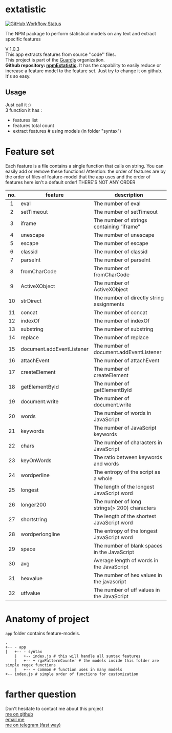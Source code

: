 # extatistic

[![GitHub Workflow Status](https://img.shields.io/github/workflow/status/guardjs/extatistic/Node%20CI?style=flat-square)](https://github.com/guardjs/extatistic/actions?query=branch%3Amaster+workflow%3A%22Node+CI%22)

The NPM package to perform statistical models on any text and extract specific features

V 1.0.3   
This app extracts features from source ''code'' files.  
This project is part of the [Guardjs](https://guardjs.github.io) organization.   
**Github repository: [npmExtatistic](https://github.com/guardjs/npmExtatistic).**
It has the capability to easily reduce or increase a feature model to the feature set. Just try to change it on github. It's so easy.

## Usage   
Just call it :)   
3 function it has :  
* features list  
* features total count
* extract features # using models (in folder "syntax")

# Feature set
Each feature is a file contains a single function that calls on string. You can easily add or remove these functions!
Attention: the order of features are by the order of files of feature-model that the app uses and the order of features here isn't a default order! THERE'S NOT ANY ORDER  

| no. | feature                   | description                                   |
|:---:|---------------------------|-----------------------------------------------|
|  1  | eval                      | The number of eval                            |
|  2  | setTimeout                | The number of setTimeout                      |
|  3  | iframe                    | The number of strings containing “iframe”     |
|  4  | unescape                  | The number of unescape                        |
|  5  | escape                    | The number of escape                          |
|  6  | classid                   | The number of classid                         |
|  7  | parseInt                  | The number of parseInt                        |
|  8  | fromCharCode              | The number of fromCharCode                    |
|  9  | ActiveXObject             | The number of ActiveXObject                   |
| 10  | strDirect                 | The number of directly string assignments     |
| 11  | concat                    | The number of concat                          |
| 12  | indexOf                   | The number of indexOf                         |
| 13  | substring                 | The number of substring                       |
| 14  | replace                   | The number of replace                         |
| 15  | document.addEventListener | The number of document.addEventListener       |
| 16  | attachEvent               | The number of attachEvent                     |
| 17  | createElement             | The number of createElement                   |
| 18  | getElementById            | The number of getElementById                  |
| 19  | document.write            | The number of document.write                  |
| 20  | words                     | The number of words in JavaScript             |
| 21  | keywords                  | The number of JavaScript keywords             |
| 22  | chars                     | The number of characters in JavaScript        |
| 23  | keyOnWords                | The ratio between keywords and words          |
| 24  | wordperline               | The entropy of the script as a whole          |
| 25  | longest                   | The length of the longest JavaScript word     |
| 26  | longer200                 | The number of long strings(> 200) characters  |
| 27  | shortstring               | The length of the shortest JavaScript word    |
| 28  | wordperlongline           | The entropy of the longest JavaScript word    |
| 29  | space                     | The number of blank spaces in the JavaScript  |
| 30  | avg                       | Average length of words in the JavaScript     |
| 31  | hexvalue                  | The number of hex values in the javascript    |
| 32  | utfvalue                  | The number of utf values in the JavaScript    |


# Anatomy of project
`app` folder contains feature-models.
```  
.
+-- - app  
|   +-- - syntax  
    |   +-- index.js # this will handle all suntax features  
    |   +-- + rgxPatternCounter # the models inside this folder are simple regex functions   
    |   +-- + common # function uses in many models  
+-- index.js # simple order of functions for customization
```

# farther question
Don't hesitate to contact me about this project  
[me on github](https://github.com/easa)  
[email me](mailto:easanodehi@gmail.com)  
[me on telegram (fast way)](https://t.me/eisanodehi)  

